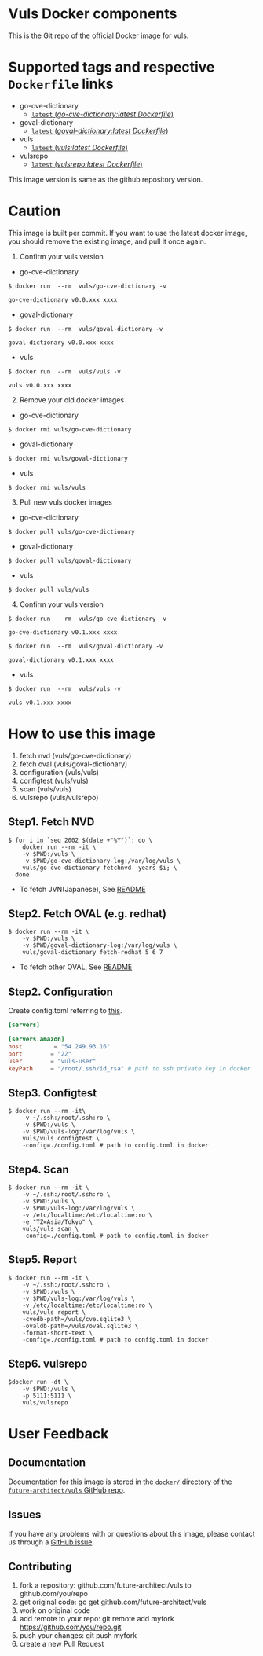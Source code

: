 # Vuls Docker components

This is the Git repo of the official Docker image for vuls.

# Supported tags and respective `Dockerfile` links

- go-cve-dictionary
  - [`latest` (*go-cve-dictionary:latest Dockerfile*)]()
- goval-dictionary
  - [`latest` (*goval-dictionary:latest Dockerfile*)]()
- vuls
  - [`latest` (*vuls:latest Dockerfile*)]()
- vulsrepo
  - [`latest` (*vulsrepo:latest Dockerfile*)]()

This image version is same as the github repository version.

# Caution

This image is built per commit.
If you want to use the latest docker image, you should remove the existing image, and pull it once again.

1. Confirm your vuls version

- go-cve-dictionary

```console
$ docker run  --rm  vuls/go-cve-dictionary -v

go-cve-dictionary v0.0.xxx xxxx
```

- goval-dictionary

```console
$ docker run  --rm  vuls/goval-dictionary -v

goval-dictionary v0.0.xxx xxxx
```

- vuls

```console
$ docker run  --rm  vuls/vuls -v

vuls v0.0.xxx xxxx
```

2. Remove your old docker images

- go-cve-dictionary

```
$ docker rmi vuls/go-cve-dictionary
```

- goval-dictionary

```
$ docker rmi vuls/goval-dictionary
```

- vuls

```
$ docker rmi vuls/vuls
```

3. Pull new vuls docker images

- go-cve-dictionary

```
$ docker pull vuls/go-cve-dictionary
```

- goval-dictionary

```
$ docker pull vuls/goval-dictionary
```

- vuls

```
$ docker pull vuls/vuls
```

4. Confirm your vuls version

```console
$ docker run  --rm  vuls/go-cve-dictionary -v

go-cve-dictionary v0.1.xxx xxxx
```

```console
$ docker run  --rm  vuls/goval-dictionary -v

goval-dictionary v0.1.xxx xxxx
```

- vuls

```console
$ docker run  --rm  vuls/vuls -v

vuls v0.1.xxx xxxx
```


# How to use this image

1. fetch nvd (vuls/go-cve-dictionary)
1. fetch oval (vuls/goval-dictionary)
1. configuration (vuls/vuls)
1. configtest (vuls/vuls)
1. scan (vuls/vuls)
1. vulsrepo (vuls/vulsrepo)

## Step1. Fetch NVD

```console
$ for i in `seq 2002 $(date +"%Y")`; do \
    docker run --rm -it \
    -v $PWD:/vuls \
    -v $PWD/go-cve-dictionary-log:/var/log/vuls \
    vuls/go-cve-dictionary fetchnvd -years $i; \
  done
```

- To fetch JVN(Japanese), See [README](https://github.com/kotakanbe/go-cve-dictionary#usage-fetch-jvn-data)

## Step2. Fetch OVAL (e.g. redhat)

```console
$ docker run --rm -it \
    -v $PWD:/vuls \
    -v $PWD/goval-dictionary-log:/var/log/vuls \
    vuls/goval-dictionary fetch-redhat 5 6 7
```

- To fetch other OVAL, See [README](https://github.com/kotakanbe/goval-dictionary#usage-fetch-oval-data-from-redhat)

## Step2. Configuration

Create config.toml referring to [this](https://github.com/future-architect/vuls#configuration).

```toml
[servers]

[servers.amazon]
host         = "54.249.93.16"
port        = "22"
user        = "vuls-user"
keyPath     = "/root/.ssh/id_rsa" # path to ssh private key in docker
```


## Step3. Configtest

```console
$ docker run --rm -it\
    -v ~/.ssh:/root/.ssh:ro \
    -v $PWD:/vuls \
    -v $PWD/vuls-log:/var/log/vuls \
    vuls/vuls configtest \
    -config=./config.toml # path to config.toml in docker
```

## Step4. Scan

```console
$ docker run --rm -it \
    -v ~/.ssh:/root/.ssh:ro \
    -v $PWD:/vuls \
    -v $PWD/vuls-log:/var/log/vuls \
    -v /etc/localtime:/etc/localtime:ro \
    -e "TZ=Asia/Tokyo" \
    vuls/vuls scan \
    -config=./config.toml # path to config.toml in docker
```

## Step5. Report

```console
$ docker run --rm -it \
    -v ~/.ssh:/root/.ssh:ro \
    -v $PWD:/vuls \
    -v $PWD/vuls-log:/var/log/vuls \
    -v /etc/localtime:/etc/localtime:ro \
    vuls/vuls report \
    -cvedb-path=/vuls/cve.sqlite3 \
    -ovaldb-path=/vuls/oval.sqlite3 \
    -format-short-text \
    -config=./config.toml # path to config.toml in docker
```

## Step6. vulsrepo

```console
$docker run -dt \
    -v $PWD:/vuls \
    -p 5111:5111 \
    vuls/vulsrepo
```

# User Feedback

## Documentation

Documentation for this image is stored in the [`docker/` directory]() of the [`future-architect/vuls` GitHub repo](https://github.com/future-architect/vuls). 

## Issues

If you have any problems with or questions about this image, please contact us through a [GitHub issue](https://github.com/future-architect/vuls/issues). 

## Contributing

1. fork a repository: github.com/future-architect/vuls to github.com/you/repo
1. get original code: go get github.com/future-architect/vuls
1. work on original code
1. add remote to your repo: git remote add myfork https://github.com/you/repo.git
1. push your changes: git push myfork
1. create a new Pull Request
